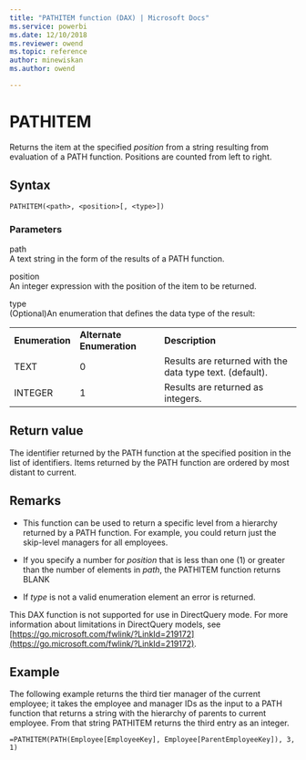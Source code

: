 ```yaml
---
title: "PATHITEM function (DAX) | Microsoft Docs"
ms.service: powerbi 
ms.date: 12/10/2018
ms.reviewer: owend
ms.topic: reference
author: minewiskan
ms.author: owend

---
```

# PATHITEM
Returns the item at the specified *position* from a string resulting from evaluation of a PATH function. Positions are counted from left to right.  
  
## Syntax  
  
```dax
PATHITEM(<path>, <position>[, <type>])  
```
  
### Parameters  
path  
A text string in the form of the results of a PATH function.  
  
position  
An integer expression with the position of the item to be returned.  
  
type  
(Optional)An enumeration that defines the data type of the result:  
  
||||  
|-|-|-|  
|**Enumeration**|**Alternate Enumeration**|**Description**|  
|TEXT|0|Results are returned with the data type text. (default).|  
|INTEGER|1|Results are returned as integers.|  
  
## Return value  
The identifier returned by the PATH function at the specified position in the list of identifiers. Items returned by the PATH function are ordered by most distant to current.  
  
## Remarks  
  
-   This function can be used to return a specific level from a hierarchy returned by a PATH function. For example, you could return just the skip-level managers for all employees.  
  
-   If you specify a number for *position* that is less than one (1) or greater than the number of elements in *path*, the PATHITEM function returns BLANK  
  
-   If *type* is not a valid enumeration element an error is returned.  
  
This DAX function is not supported for use in DirectQuery mode. For more information about limitations in DirectQuery models, see  [https://go.microsoft.com/fwlink/?LinkId=219172](https://go.microsoft.com/fwlink/?LinkId=219172).  
  
## Example  
The following example returns the third tier manager of the current employee; it takes the employee and manager IDs as the input to a PATH function that returns a string with the hierarchy of parents to current employee. From that string PATHITEM returns the third entry as an integer.  
  
```dax
=PATHITEM(PATH(Employee[EmployeeKey], Employee[ParentEmployeeKey]), 3, 1)  
```
